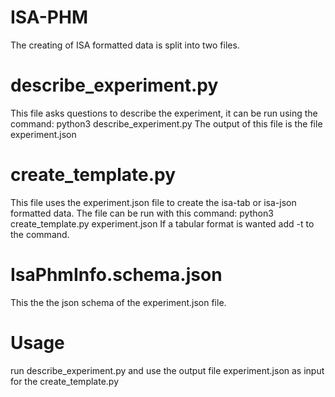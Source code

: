 # ISA-PHM
The creating of ISA formatted data is split into two files.

# describe_experiment.py
This file asks questions to describe the experiment, it can be run using the command: python3 describe_experiment.py
The output of this file is the file experiment.json

# create_template.py
This file uses the experiment.json file to create the isa-tab or isa-json formatted data.
The file can be run with this command: python3 create_template.py experiment.json
If a tabular format is wanted add -t to the command.

# IsaPhmInfo.schema.json
This the the json schema of the experiment.json file.

# Usage
run describe_experiment.py and use the output file experiment.json as input for the create_template.py



